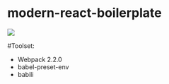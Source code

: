 # modern-react-boilerplate

![](http://media.giphy.com/media/EldfH1VJdbrwY/giphy.gif)

#Toolset:
- Webpack 2.2.0
- babel-preset-env
- babili
